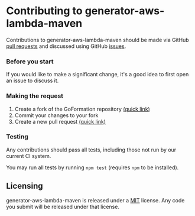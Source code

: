# Contributing to generator-aws-lambda-maven

Contributions to generator-aws-lambda-maven should be made via GitHub [pull
requests](https://github.com/mohsiur/generator-aws-lambda-maven/pulls) and discussed using
GitHub [issues](https://github.com/mohsiur/generator-aws-lambda-maven/issues).

### Before you start

If you would like to make a significant change, it's a good idea to first open
an issue to discuss it.

### Making the request

1. Create a fork of the GoFormation repository [(quick link)](https://github.com/mohsiur/generator-aws-lambda-maven#fork-destination-box)
2. Commit your changes to your fork
3. Create a new pull request [(quick link)](https://github.com/mohsiur/generator-aws-lambda-maven/compare)  

### Testing

Any contributions should pass all tests, including those not run by our
current CI system.

You may run all tests by running `npm test` (requires `npm` to be installed).

## Licensing

generator-aws-lambda-maven is released under a [MIT](LICENSE) license. Any code you submit will be released under that license.